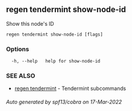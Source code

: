 ## regen tendermint show-node-id

Show this node's ID

```
regen tendermint show-node-id [flags]
```

### Options

```
  -h, --help   help for show-node-id
```

### SEE ALSO

* [regen tendermint](regen_tendermint.md)	 - Tendermint subcommands

###### Auto generated by spf13/cobra on 17-Mar-2022
